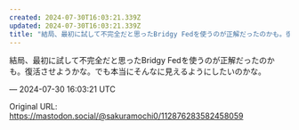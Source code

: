```yaml
---
created: 2024-07-30T16:03:21.339Z
updated: 2024-07-30T16:03:21.339Z
title: "結局、最初に試して不完全だと思ったBridgy Fedを使うのが正解だったのかも。復活させようかな。でも本当にそんなに見えるようにしたいのかな。[...]"
---
```


<p>結局、最初に試して不完全だと思ったBridgy Fedを使うのが正解だったのかも。復活させようかな。でも本当にそんなに見えるようにしたいのかな。</p>

&mdash; 2024-07-30 16:03:21 UTC

Original URL: https://mastodon.social/@sakuramochi0/112876283582458059
